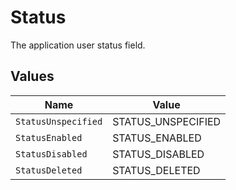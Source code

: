 # Status

The application user status field.


## Values

| Name                | Value               |
| ------------------- | ------------------- |
| `StatusUnspecified` | STATUS_UNSPECIFIED  |
| `StatusEnabled`     | STATUS_ENABLED      |
| `StatusDisabled`    | STATUS_DISABLED     |
| `StatusDeleted`     | STATUS_DELETED      |